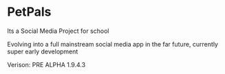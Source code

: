 # PetPals
Its a Social Media Project for school

Evolving into a full mainstream social media app in the far future, currently super early development

Verison: PRE ALPHA 1.9.4.3
